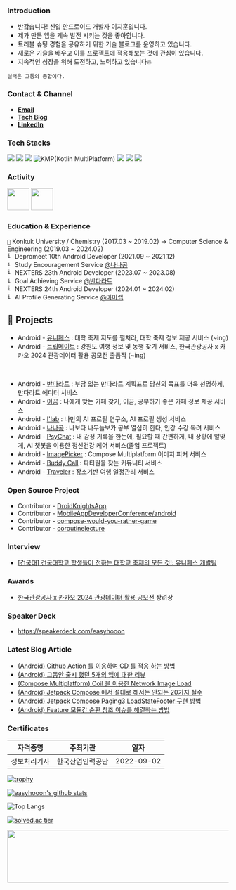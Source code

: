 ### **Introduction**

- 반갑습니다! 신입 안드로이드 개발자 이지훈입니다.
- 제가 만든 앱을 계속 발전 시키는 것을 좋아합니다.
- 트러블 슈팅 경험을 공유하기 위한 기술 블로그를 운영하고 있습니다.
- 새로운 기술을 배우고 이를 프로젝트에 적용해보는 것에 관심이 있습니다. 
- 지속적인 성장을 위해 도전하고, 노력하고 있습니다🔥

```
실력은 고통의 총합이다.
```

### **Contact & Channel**

- **[Email](mraz3068@gmail.com)**
- **[Tech Blog](https://velog.io/@mraz3068)**
- **[LinkedIn](https://www.linkedin.com/in/%EC%A7%80%ED%9B%88-%EC%9D%B4-ab2467220/)**


### **Tech Stacks**
<div>
  <img src="https://img.shields.io/badge/Android-3DDC84?style=for-the-badge&logo=android&logoColor=white"> 
  <img src="https://img.shields.io/badge/Kotlin-7F52FF?style=for-the-badge&logo=kotlin&logoColor=white"> 
  <img src="https://img.shields.io/badge/Jetpack-4285F4?style=for-the-badge&logo=jetpack-compose&logoColor=white"> 
  <img alt="KMP(Kotlin MultiPlatform)" src="https://img.shields.io/static/v1?style=for-the-badge&message=Kotlin+Multiplatform&color=4285F4&logo=Jetpack+Compose&logoColor=FFFFFF&label="/>
  <img src="https://img.shields.io/badge/Java-11B48A?style=for-the-badge&logo=java&logoColor=white">
  <img src="https://img.shields.io/badge/Firebase-FFCA28?style=for-the-badge&logo=firebase&logoColor=white">
  <img src="https://img.shields.io/badge/Python-306998?style=for-the-badge&logo=python&logoColor=white">

### **Activity**

[<img src="https://user-images.githubusercontent.com/70064912/192104232-022954a2-4cc7-4fe8-861e-5a83a1a49e30.png" width="50" height="50">](http://teamnexters.com/)
[<img src="https://github.com/easyhooon/easyhooon/assets/51016231/b7a40a20-f565-428f-a3c4-3c72c552cd6d" width="50" height="50">](https://www.depromeet.com/)

### **Education & Experience**
```🏫``` Konkuk University / Chemistry (2017.03 ~ 2019.02) -> Computer Science & Engineering (2019.03 ~ 2024.02)<br/>
<code><img width="13" height="13" alt="image" src="https://user-images.githubusercontent.com/51016231/200306491-55d3508d-6b85-48ab-b091-651a42f9783c.png"></code> Depromeet 10th Android Developer (2021.09 ~ 2021.12)<br/>
<code><img width="13" height="13" alt="image" src="https://user-images.githubusercontent.com/51016231/200248371-f9ce4b01-b6c4-4ffa-8264-06b186033901.png"></code> Study Encouragement Service [@나나공](https://play.google.com/store/apps/details?id=com.depromeet.sloth)<br/>
<code><img width="13" height="13" alt="image" src="https://github.com/easyhooon/easyhooon/assets/51016231/991cfb10-0dfe-43c0-88bb-9b799cb592ee.png"></code> NEXTERS 23th Android Developer (2023.07 ~ 2023.08)<br/>
<code><img width="13" height="13" alt="image" src="https://github.com/easyhooon/easyhooon/assets/51016231/12b78f23-1a57-49c7-951b-ce8fbfc73aa9.png"></code> Goal Achieving Service [@반다라트](https://play.google.com/store/apps/details?id=com.nexters.bandalart.android)<br/>
<code><img width="13" height="13" alt="image" src="https://github.com/easyhooon/easyhooon/assets/51016231/991cfb10-0dfe-43c0-88bb-9b799cb592ee.png"></code> NEXTERS 24th Android Developer (2024.01 ~ 2024.02)<br/>
<code><img width="13" height="13" alt="image" src="https://github.com/easyhooon/easyhooon/assets/51016231/ebd349df-3c2e-4835-8e5f-a447b3d96695.png"></code> AI Profile Generating Service [@아이랩](https://play.google.com/store/apps/details?id=com.nexters.ilab.android)<br/>

## 📌 Projects
- Android - [유니페스](https://github.com/Project-Unifest/unifest-android) : 대학 축제 지도를 펼처라, 대학 축제 정보 제공 서비스 (~ing)
- Android - [트립메이트](https://github.com/TeamTripmate/tripmate-android) : 강원도 여행 정보 및 동행 찾기 서비스, 한국관광공사 x 카카오 2024 관광데이터 활용 공모전 출품작  (~ing)
<br>

- Android - [반다라트](https://github.com/Nexters/BandalArt-Android) : 부담 없는 만다라트 계획표로 당신의 목표를 더욱 선명하게, 만다라트 에디터 서비스
- Android - [이끔](https://github.com/Wedemy/eggeum-android) : 나에게 맞는 카페 찾기, 이끔, 공부하기 좋은 카페 정보 제공 서비스
- Android - [I'lab](https://github.com/Nexters/ilab-android) : 나만의 AI 프로필 연구소, AI 프로필 생성 서비스
- Android - [나나공](https://github.com/depromeet/sloth-android) : 나보다 나무늘보가 공부 열심히 한다, 인강 수강 독려 서비스 
- Android - [PsyChat](https://github.com/KU-LAST/psychat-android) : 내 감정 기록을 한눈에, 필요할 때 간편하게, 내 상황에 알맞게, AI 챗봇을 이용한 정신건강 케어 서비스(졸업 프로젝트)
- Android - [ImagePicker](https://github.com/KwonDae/ImagePicker) : Compose Multiplatform 이미지 피커 서비스 
- Android - [Buddy Call](https://github.com/easyhooon/BuddyCall) : 파티원을 찾는 커뮤니티 서비스
- Android - [Traveler](https://github.com/heeheejj/Android-Traveler) : 장소기반 여행 일정관리 서비스

### Open Source Project
- Contributor - [DroidKnightsApp](https://github.com/droidknights/DroidKnightsApp)
- Contributor - [MobileAppDeveloperConference/android](https://github.com/MobileAppDeveloperConference/android)
- Contributor - [compose-would-you-rather-game](https://github.com/wisemuji/compose-would-you-rather-game)
- Contributor - [coroutinelecture](https://github.com/seyoungcho2/coroutinelecture)

### Interview
- [[건국대] 건국대학교 학생들이 전하는 대학교 축제의 모든 것!: 유니페스 개발팀](https://m.blog.naver.com/dreamkonkuk/223475025767?referrerCode=1)

### **Awards**
- [한국관광공사 x 카카오 2024 관광데이터 활용 공모전](https://www.2024tourapi.com/) 장려상 

### Speaker Deck
- https://speakerdeck.com/easyhooon

### Latest Blog Article
- [&lpar;Android&rpar; Github Action 를 이용하여 CD 를 적용 하는 방법](https://velog.io/@mraz3068/Apply-Android-Github-Action-CD)
- [&lpar;Android&rpar; 그동안 출시 했던 5개의 앱에 대한 리뷰](https://velog.io/@mraz3068/%EA%B7%B8-%EB%8F%99%EC%95%88-%EC%B6%9C%EC%8B%9C-%ED%96%88%EB%8D%98-5%EA%B0%9C%EC%9D%98-%EC%95%B1%EC%97%90-%EB%8C%80%ED%95%9C-%EB%A6%AC%EB%B7%B0)
- [&lpar;Compose Multiplatform&rpar; Coil 을 이용한 Network Image Load](https://velog.io/@mraz3068/How-to-load-Network-Image-by-coil-in-Compose-Multiplatform)
- [&lpar;Android&rpar; Jetpack Compose 에서 절대로 해서는 안되는 20가지 실수](https://velog.io/@mraz3068/Jetpack-Compose-%EC%97%90%EC%84%9C-%EC%A0%88%EB%8C%80%EB%A1%9C-%ED%95%B4%EC%84%9C%EB%8A%94-%EC%95%88%EB%90%98%EB%8A%94-20%EA%B0%80%EC%A7%80-15)
- [&lpar;Android&rpar; Jetpack Compose Paging3 LoadStateFooter 구현 방법](https://velog.io/@mraz3068/Jetpack-Compose-Paging3-LoadStateFooter-Implementation)
- [&lpar;Android&rpar; Feature 모듈간 순환 참조 이슈를 해결하는 방법](https://velog.io/@mraz3068/Feature-%EB%AA%A8%EB%93%88%EA%B0%84-%EC%88%9C%ED%99%98-%EC%B0%B8%EC%A1%B0-%EC%9D%B4%EC%8A%88%EB%A5%BC-%ED%95%B4%EA%B2%B0%ED%95%98%EB%8A%94-%EB%B0%A9%EB%B2%95)
  
### **Certificates**
|자격증명|주최기관|일자|
|:----:|:----:|:----:|
|정보처리기사|한국산업인력공단|2022-09-02|
  
[![trophy](https://github-profile-trophy.vercel.app/?username=easyhooon&column=4&no-frame=true)](https://github.com/ryo-ma/github-profile-trophy)

[![easyhooon's github stats](https://github-readme-stats.vercel.app/api?username=easyhooon&count_private=true&custom_title=easyhooon&nbsp;&bg_color=30,b3bfff,ccdaff&title_color=FFFFFF&text_color=FFFFFF)](https://github.com/anuraghazra/github-readme-stats)
<br/>

![Top Langs](https://github-readme-stats.vercel.app/api/top-langs/?username=easyhooon&layout=compact&custom_title=Most&nbsp;Used&nbsp;Languages&bg_color=30,b3bfff,ccdaff&title_color=fff&text_color=fff&&hide=makefile,HTML)

[![solved.ac tier](http://mazassumnida.wtf/api/v2/generate_badge?boj=mraz3068)](https://solved.ac/mraz3068)

<a href="https://github.com/devxb/gitanimals">
  <img src="https://render.gitanimals.org/lines/{easyhooon}?pet-id=1" width="1000" height="120"/>
</a>

